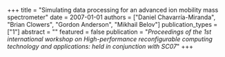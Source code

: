 +++
title = "Simulating data processing for an advanced ion mobility mass spectrometer"
date = 2007-01-01
authors = ["Daniel Chavarrı́a-Miranda", "Brian Clowers", "Gordon Anderson", "Mikhail Belov"]
publication_types = ["1"]
abstract = ""
featured = false
publication = "*Proceedings of the 1st international workshop on High-performance reconfigurable computing technology and applications: held in conjunction with SC07*"
+++

